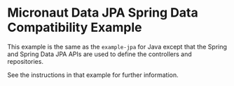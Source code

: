 # Micronaut Data JPA Spring Data Compatibility Example

This example is the same as the `example-jpa` for Java except that the Spring and Spring Data JPA APIs are used to define the controllers and repositories.

See the instructions in that example for further information.